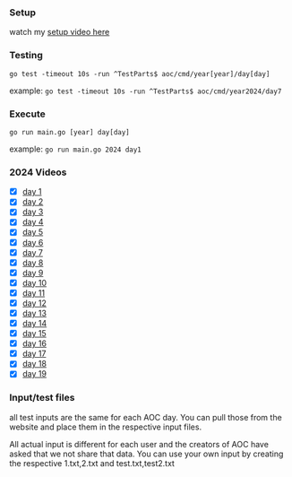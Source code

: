 ### Setup
watch my [setup video here](https://youtu.be/Od4Zi1HGB7s)

### Testing
`go test -timeout 10s -run ^TestParts$ aoc/cmd/year[year]/day[day]`

example: `go test -timeout 10s -run ^TestParts$ aoc/cmd/year2024/day7`

### Execute 

`go run main.go [year] day[day]`

example: `go run main.go 2024 day1`

### 2024 Videos
- [x] [day 1](https://youtube.com/live/UlF4M-3Hl5I)
- [x] [day 2](https://youtube.com/live/ApUneegC-fA)
- [x] [day 3](https://youtube.com/live/WA8wsAWdOCk)
- [x] [day 4](https://youtube.com/live/_COQcimvzlM)
- [x] [day 5](https://youtube.com/live/6Axq4WqWYWY)
- [x] [day 6](https://youtube.com/live/q0eMajIoqos)
- [x] [day 7](https://youtube.com/live/hY6XBihfJXs)
- [x] [day 8](https://youtu.be/c-m_O1-TUTM)
- [x] [day 9](https://studio.youtube.com/video/0FFQMkYZQxY/edit)
- [x] [day 10](https://www.youtube.com/live/gp8LH3bWp_s?t=848s)
- [x] [day 11](https://youtube.com/live/-EWPxDpUSDM)
- [x] [day 12](https://youtube.com/live/ZkbuyA409Lw)
- [x] [day 13](https://www.youtube.com/live/X0qo-kgwH4s?t=9815s)
- [x] [day 14](https://youtube.com/live/mEhYUjdOEVw)
- [x] [day 15](null)
- [x] [day 16](https://youtube.com/live/1euxLrqy2yc)
- [x] [day 17](https://youtube.com/live/4J7508AAMfs)
- [x] [day 18](https://youtube.com/live/hZe4V-sLBYs)
- [x] [day 19](https://youtube.com/live/gveVCB5ewJc)

### Input/test files
all test inputs are the same for each AOC day. You can pull those from the website and place them in the respective input files.

All actual input is different for each user and the creators of AOC have asked that we not share that data. You can use your own input by creating the respective 1.txt,2.txt and test.txt,test2.txt